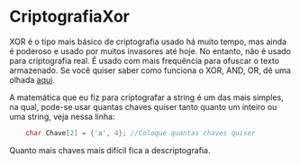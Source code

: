 # CriptografiaXor

XOR é o tipo mais básico de criptografia usado há muito tempo, mas ainda é poderoso e usado por muitos invasores até hoje. No entanto, não é usado para criptografia real. É usado com mais frequência para ofuscar o texto armazenado. Se você quiser saber como funciona o XOR, AND, OR, dê uma olhada [aqui](https://en.wikipedia.org/wiki/XOR_cipher).<br />

A matemática que eu fiz para criptografar a string é um das mais simples, na qual, pode-se usar quantas chaves quiser tanto quanto um inteiro ou uma string, veja nessa linha:

```c++
    char Chave[2] = {'a', 4}; //Coloque quantas chaves quiser
```
Quanto mais chaves mais difícil fica a descriptografia.
